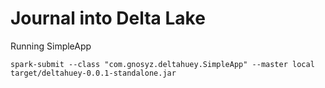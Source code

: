 # Journal into Delta Lake

Running SimpleApp 
```shell
spark-submit --class "com.gnosyz.deltahuey.SimpleApp" --master local target/deltahuey-0.0.1-standalone.jar
```